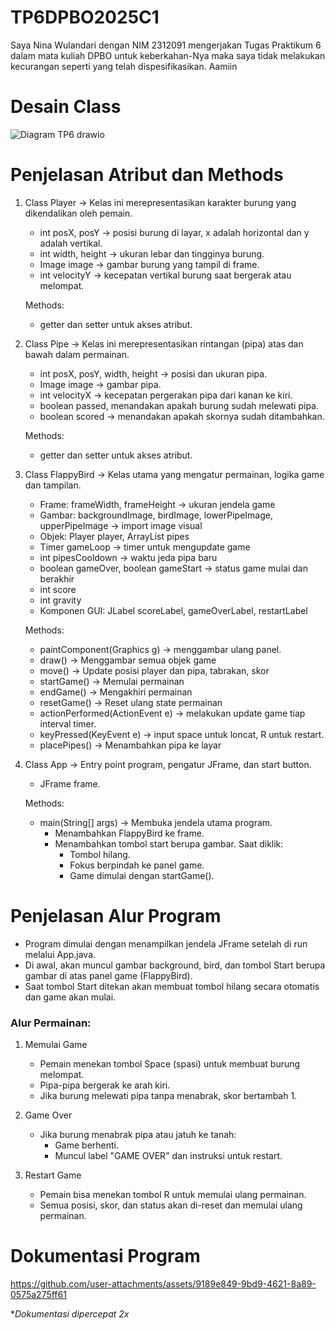 # TP6DPBO2025C1
Saya Nina Wulandari dengan NIM 2312091 mengerjakan Tugas Praktikum 6 dalam mata kuliah DPBO untuk keberkahan-Nya maka saya tidak melakukan kecurangan seperti yang telah dispesifikasikan. Aamiin

# Desain Class
![Diagram TP6 drawio](https://github.com/user-attachments/assets/28cdc7fa-ebee-47d0-bafa-5a87f9c5acc4)


# Penjelasan Atribut dan Methods

1. Class Player → Kelas ini merepresentasikan karakter burung yang dikendalikan oleh pemain.
    - int posX, posY → posisi burung di layar, x adalah horizontal dan y adalah vertikal.
    - int width, height → ukuran lebar dan tingginya burung.
    - Image image → gambar burung yang tampil di frame.
    - int velocityY → kecepatan vertikal burung saat bergerak atau melompat.
  
    Methods:
    - getter dan setter untuk akses atribut.

2. Class Pipe → Kelas ini merepresentasikan rintangan (pipa) atas dan bawah dalam permainan.
    - int posX, posY, width, height → posisi dan ukuran pipa.
    - Image image → gambar pipa.
    - int velocityX → kecepatan pergerakan pipa dari kanan ke kiri.
    - boolean passed, menandakan apakah burung sudah melewati pipa.
    - boolean scored → menandakan apakah skornya sudah ditambahkan.
    
    Methods:
    - getter dan setter untuk akses atribut.

3. Class FlappyBird → Kelas utama yang mengatur permainan, logika game dan tampilan.
    - Frame: frameWidth, frameHeight → ukuran jendela game
    - Gambar: backgroundImage, birdImage, lowerPipeImage, upperPipeImage → import image visual
    - Objek: Player player, ArrayList<Pipe> pipes 
    - Timer gameLoop → timer untuk mengupdate game 
    - int pipesCooldown → waktu jeda pipa baru
    - boolean gameOver, boolean gameStart → status game mulai dan berakhir
    - int score
    - int gravity
    - Komponen GUI: JLabel scoreLabel, gameOverLabel, restartLabel
    
    Methods:
    - paintComponent(Graphics g) → menggambar ulang panel.
    - draw() → Menggambar semua objek game
    - move() →	Update posisi player dan pipa, tabrakan, skor
    - startGame() →	Memulai permainan
    - endGame()	→ Mengakhiri permainan
    - resetGame()	→ Reset ulang state permainan
    - actionPerformed(ActionEvent e) → melakukan update game tiap interval timer.
    - keyPressed(KeyEvent e) → input space untuk loncat, R untuk restart.
    - placePipes() → Menambahkan pipa ke layar

4. Class App → Entry point program, pengatur JFrame, dan start button.
    - JFrame frame.
    
    Methods:
    - main(String[] args) → Membuka jendela utama program.
      - Menambahkan FlappyBird ke frame.
      - Menambahkan tombol start berupa gambar. Saat diklik:
        - Tombol hilang.
        - Fokus berpindah ke panel game.
        - Game dimulai dengan startGame().


# Penjelasan Alur Program
- Program dimulai dengan menampilkan jendela JFrame setelah di run melalui App.java.
- Di awal, akan muncul gambar background, bird, dan tombol Start berupa gambar di atas panel game (FlappyBird).
- Saat tombol Start ditekan akan membuat tombol hilang secara otomatis dan game akan mulai.

### Alur Permainan:
1. Memulai Game
   - Pemain menekan tombol Space (spasi) untuk membuat burung melompat.
   - Pipa-pipa bergerak ke arah kiri.
   - Jika burung melewati pipa tanpa menabrak, skor bertambah 1.

2. Game Over
   - Jika burung menabrak pipa atau jatuh ke tanah:
     - Game berhenti.
     - Muncul label "GAME OVER" dan instruksi untuk restart.

3. Restart Game
   - Pemain bisa menekan tombol R untuk memulai ulang permainan.
   - Semua posisi, skor, dan status akan di-reset dan memulai ulang permainan.

# Dokumentasi Program
https://github.com/user-attachments/assets/9189e849-9bd9-4621-8a89-0575a275ff61

**Dokumentasi dipercepat 2x*



